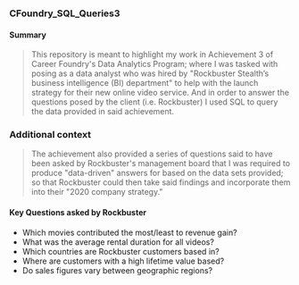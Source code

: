 ### CFoundry_SQL_Queries3
#### Summary
> This repository is meant to highlight my work in Achievement 3 of Career Foundry's Data Analytics Program; where I was tasked with posing as a data analyst who was hired by "Rockbuster Stealth’s business intelligence (BI) department" to help with the launch strategy for their new online video service. And in order to answer the questions posed by the client (i.e. Rockbuster) I used SQL to query the data provided in said achievement.

### Additional context
> The achievement also provided a series of questions said to have been asked by Rockbuster's management board that I was required to produce "data-driven" answers for based on the data sets provided; so that Rockbuster could then take said findings and incorporate them into their "2020 company strategy." 

#### Key Questions asked by Rockbuster
- Which movies contributed the most/least to revenue gain?
- What was the average rental duration for all videos?
- Which countries are Rockbuster customers based in?
- Where are customers with a high lifetime value based?
- Do sales figures vary between geographic regions?
